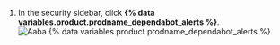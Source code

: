 1. In the security sidebar, click **{% data variables.product.prodname_dependabot_alerts %}**. ![Aaba {% data variables.product.prodname_dependabot_alerts %}](/assets/images/help/repository/dependabot-alerts-tab.png)
